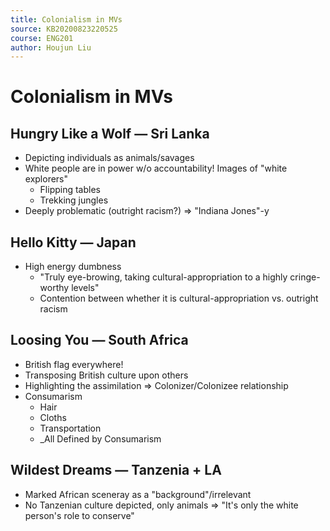 ```yaml
---
title: Colonialism in MVs
source: KB20200823220525
course: ENG201
author: Houjun Liu
---
```


# Colonialism in MVs
## Hungry Like a Wolf — Sri Lanka
* Depicting individuals as animals/savages
* White people are in power w/o accountability! Images of "white explorers"
    * Flipping tables
    * Trekking jungles
* Deeply problematic (outright racism?) => "Indiana Jones"-y

## Hello Kitty — Japan
* High energy dumbness
    * "Truly eye-browing, taking cultural-appropriation to a highly cringe-worthy levels" 
    * Contention between whether it is cultural-appropriation vs. outright racism
    
## Loosing You — South Africa
* British flag everywhere!
* Transposing British culture upon others
* Highlighting the assimilation => Colonizer/Colonizee relationship
* Consumarism 
    * Hair
    * Cloths
    * Transportation
    * _All Defined by Consumarism

## Wildest Dreams — Tanzenia + LA
* Marked African sceneray as a "background"/irrelevant
* No Tanzenian culture depicted, only animals => "It's only the white person's role to conserve"
